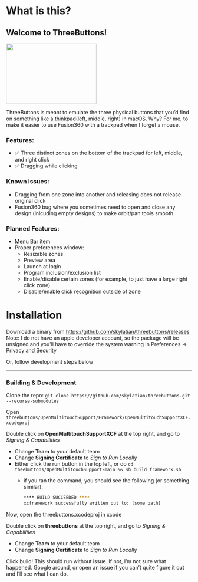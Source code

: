 # What is this?

## Welcome to ThreeButtons!
<img src="./images/touchpad.jpg" width="245" height="164">

ThreeButtons is meant to emulate the three physical buttons that you’d find on something like a thinkpad(left, middle, right) in macOS. Why? For me, to make it easier to use Fusion360 with a trackpad when I forget a mouse.

### Features:
- ✅ Three distinct zones on the bottom of the trackpad for left, middle, and right click
- ✅ Dragging while clicking

### Known issues:
- Dragging from one zone into another and releasing does not release original click
- Fusion360 bug where you sometimes need to open and close any design (inlcuding empty designs) to make orbit/pan tools smooth.

### Planned Features:
- Menu Bar item
- Proper preferences window:
    - Resizable zones
    - Preview area
    - Launch at login
    - Program inclusion/exclusion list
    - Enable/disable certain zones (for example, to just have a large right click zone)
    - Disable/enable click recognition outside of zone


# Installation
Download a binary from https://github.com/skylatian/threebuttons/releases
Note: I do not have an apple developer account, so the package will be unsigned and you'll have to override the system warning in Preferences -> Privacy and Security

Or, follow development steps below

---



### Building & Development
Clone the repo: `git clone https://github.com/skylatian/threebuttons.git --recurse-submodules`

Cpen `threebuttons/OpenMultitouchSupport/Framework/OpenMultitouchSupportXCF.xcodeproj`

Double click on **OpenMultitouchSupportXCF** at the top right, and go to *Signing & Capabilities*

- Change **Team** to your default team
- Change **Signing Certificate** to *Sign to Run Locally*
- Either click the run button in the top left, or do  `cd theebuttons/OpenMultitouchSupport-main && sh build_framework.sh`
    - if you ran the command, you should see the following (or something similar):
        
        ```bash
        **** BUILD SUCCEEDED ****
        xcframework successfully written out to: [some path]
        ```
Now, open the threebuttons.xcodeproj in xcode

Double click on **threebuttons** at the top right, and go to *Signing & Capabilities*

- Change **Team** to your default team
- Change **Signing Certificate** to *Sign to Run Locally*

Click build! This should run without issue. If not, I’m not sure what happened. Google around, or open an issue if you can’t quite figure it out and I’ll see what I can do.
